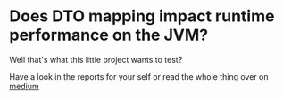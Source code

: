 # Does DTO mapping impact runtime performance on the JVM?

Well that's what this little project wants to test? 

Have a look in the reports for your self or read the whole thing over on [medium](https://thomasvanputten.medium.com/the-runtime-in-efficiency-of-dtos-on-the-jvm-73a29f67e016)
